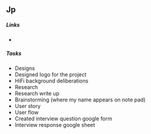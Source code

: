 ## Jp
##### Links <br/>
- 

##### Tasks <br/>
- Designs
- Designed logo for the project
- HiFi background deliberations
- Research
- Research write up
- Brainstorming (where my name appears on note pad)
- User story
- User flow
- Created interview question google form
- Interview response google sheet
